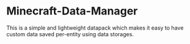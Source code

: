 # Minecraft-Data-Manager
This is a simple and lightweight datapack which makes it easy to have custom data saved per-entity using data storages.
